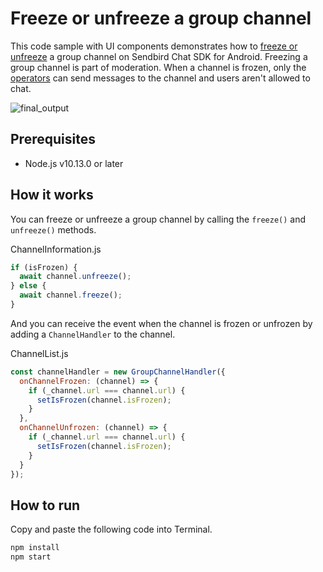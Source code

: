 # Freeze or unfreeze a group channel

This code sample with UI components demonstrates how to [freeze or unfreeze](https://sendbird.com/docs/chat/sdk/v4/javascript/channel/moderating-a-channel/freeze-and-unfreeze-a-channel#1-freeze-and-unfreeze-a-channel) a group channel on Sendbird Chat SDK for Android. Freezing a group channel is part of moderation. When a channel is frozen, only the [operators](https://sendbird.com/docs/chat/v4/android/user/overview-user#2-user-types-3-operator) can send messages to the channel and users aren't allowed to chat.

![final_output](https://github.com/sendbird/sendbird-chat-sample-react/assets/104121286/965af1c3-02f7-4937-b0e1-cc3ee9799c98)

## Prerequisites

+ Node.js v10.13.0 or later

## How it works

You can freeze or unfreeze a group channel by calling the `freeze()` and `unfreeze()` methods.

ChannelInformation.js
```javascript
if (isFrozen) {
  await channel.unfreeze();
} else {
  await channel.freeze();
}
```

And you can receive the event when the channel is frozen or unfrozen by adding a `ChannelHandler` to the channel.

ChannelList.js
```javascript
const channelHandler = new GroupChannelHandler({
  onChannelFrozen: (channel) => {
    if (_channel.url === channel.url) {
      setIsFrozen(channel.isFrozen);
    }
  },
  onChannelUnfrozen: (channel) => {
    if (_channel.url === channel.url) {
      setIsFrozen(channel.isFrozen);
    }
  }
});
```

## How to run

Copy and paste the following code into Terminal.

``` bash
npm install
npm start
```
